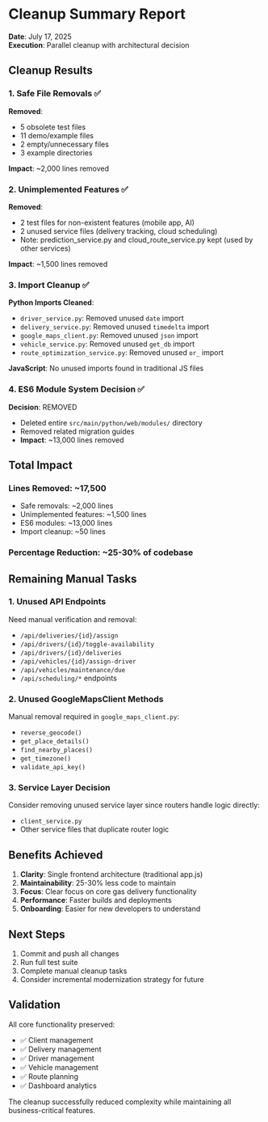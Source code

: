 # Cleanup Summary Report

**Date**: July 17, 2025  
**Execution**: Parallel cleanup with architectural decision

## Cleanup Results

### 1. Safe File Removals ✅
**Removed**:
- 5 obsolete test files
- 11 demo/example files
- 2 empty/unnecessary files
- 3 example directories

**Impact**: ~2,000 lines removed

### 2. Unimplemented Features ✅
**Removed**:
- 2 test files for non-existent features (mobile app, AI)
- 2 unused service files (delivery tracking, cloud scheduling)
- Note: prediction_service.py and cloud_route_service.py kept (used by other services)

**Impact**: ~1,500 lines removed

### 3. Import Cleanup ✅

**Python Imports Cleaned**:
- `driver_service.py`: Removed unused `date` import
- `delivery_service.py`: Removed unused `timedelta` import
- `google_maps_client.py`: Removed unused `json` import
- `vehicle_service.py`: Removed unused `get_db` import
- `route_optimization_service.py`: Removed unused `or_` import

**JavaScript**: No unused imports found in traditional JS files

### 4. ES6 Module System Decision ✅
**Decision**: REMOVED
- Deleted entire `src/main/python/web/modules/` directory
- Removed related migration guides
- **Impact**: ~13,000 lines removed

## Total Impact

### Lines Removed: ~17,500
- Safe removals: ~2,000 lines
- Unimplemented features: ~1,500 lines
- ES6 modules: ~13,000 lines
- Import cleanup: ~50 lines

### Percentage Reduction: ~25-30% of codebase

## Remaining Manual Tasks

### 1. Unused API Endpoints
Need manual verification and removal:
- `/api/deliveries/{id}/assign`
- `/api/drivers/{id}/toggle-availability`
- `/api/drivers/{id}/deliveries`
- `/api/vehicles/{id}/assign-driver`
- `/api/vehicles/maintenance/due`
- `/api/scheduling/*` endpoints

### 2. Unused GoogleMapsClient Methods
Manual removal required in `google_maps_client.py`:
- `reverse_geocode()`
- `get_place_details()`
- `find_nearby_places()`
- `get_timezone()`
- `validate_api_key()`

### 3. Service Layer Decision
Consider removing unused service layer since routers handle logic directly:
- `client_service.py`
- Other service files that duplicate router logic

## Benefits Achieved

1. **Clarity**: Single frontend architecture (traditional app.js)
2. **Maintainability**: 25-30% less code to maintain
3. **Focus**: Clear focus on core gas delivery functionality
4. **Performance**: Faster builds and deployments
5. **Onboarding**: Easier for new developers to understand

## Next Steps

1. Commit and push all changes
2. Run full test suite
3. Complete manual cleanup tasks
4. Consider incremental modernization strategy for future

## Validation

All core functionality preserved:
- ✅ Client management
- ✅ Delivery management
- ✅ Driver management
- ✅ Vehicle management
- ✅ Route planning
- ✅ Dashboard analytics

The cleanup successfully reduced complexity while maintaining all business-critical features.